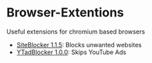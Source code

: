 # Browser-Extentions
Useful extensions for chromium based browsers

- [SiteBlocker 1.1.5](https://github.com/AR1VU/Browser-Extentions/releases/tag/SiteBlocker): Blocks unwanted websites
- [YTadBlocker 1.0.0](https://github.com/AR1VU/Browser-Extentions/releases/tag/YTads): Skips YouTube Ads
